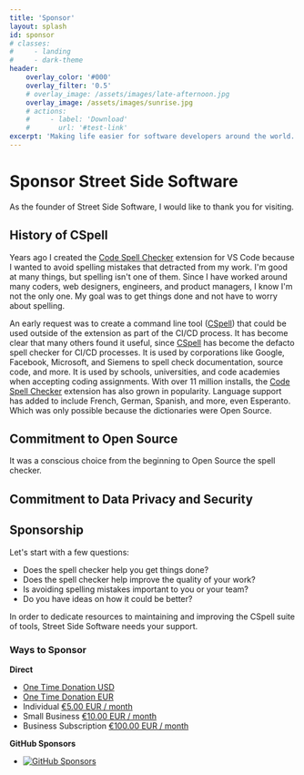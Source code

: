 ```yaml
---
title: 'Sponsor'
layout: splash
id: sponsor
# classes:
#     - landing
#     - dark-theme
header:
    overlay_color: '#000'
    overlay_filter: '0.5'
    # overlay_image: /assets/images/late-afternoon.jpg
    overlay_image: /assets/images/sunrise.jpg
    # actions:
    #     - label: 'Download'
    #       url: '#test-link'
excerpt: 'Making life easier for software developers around the world.'
---
```


# Sponsor Street Side Software

As the founder of Street Side Software, I would like to thank you for visiting.

## History of CSpell

Years ago I created the [Code Spell Checker](https://marketplace.visualstudio.com/items?itemName=streetsidesoftware.code-spell-checker) extension for VS Code because I wanted to avoid spelling mistakes that detracted from my work. I'm good at many things, but spelling isn't one of them. Since I have worked around many coders, web designers, engineers, and product managers, I know I'm not the only one. My goal was to get things done and not have to worry about spelling.

An early request was to create a command line tool ([CSpell](https://www.npmjs.com/package/cspell)) that could be used outside of the extension as part of the CI/CD process. It has become clear that many others found it useful, since [CSpell](https://www.npmjs.com/package/cspell) has become the defacto spell checker for CI/CD processes. It is used by corporations like Google, Facebook, Microsoft, and Siemens to spell check documentation, source code, and more. It is used by schools, universities, and code academies when accepting coding assignments. With over 11 million installs, the [Code Spell Checker](https://marketplace.visualstudio.com/items?itemName=streetsidesoftware.code-spell-checker) extension has also grown in popularity. Language support has added to include French, German, Spanish, and more, even Esperanto. Which was only possible because the dictionaries were Open Source.

## Commitment to Open Source

It was a conscious choice from the beginning to Open Source the spell checker.

## Commitment to Data Privacy and Security



## Sponsorship

Let's start with a few questions:

- Does the spell checker help you get things done?
- Does the spell checker help improve the quality of your work?
- Is avoiding spelling mistakes important to you or your team?
- Do you have ideas on how it could be better?

In order to dedicate resources to maintaining and improving the CSpell suite of tools, Street Side Software needs your support.

### Ways to Sponsor

**Direct**

- [One Time Donation USD](https://donate.stripe.com/cN201Z4Nn9mi4Ao8wA)
- [One Time Donation EUR](https://donate.stripe.com/aEUaGDcfP6a6c2Q9AB)
- Individual [€5.00 EUR / month](https://buy.stripe.com/3cs5mj6Vvcyu3wk9AD)
- Small Business [€10.00 EUR / month](https://buy.stripe.com/28ocOLenXdCy1oc6oo)
- Business Subscription [€100.00 EUR / month](https://buy.stripe.com/8wM01Z0x7cyu5Es9AC)

**GitHub Sponsors**

- [![GitHub Sponsors](https://img.shields.io/badge/-black?style=social&logo=githubsponsors&label=GitHub%20Sponsor%3A%20Street%20Side%20Software)](https://github.com/sponsors/streetsidesoftware)

